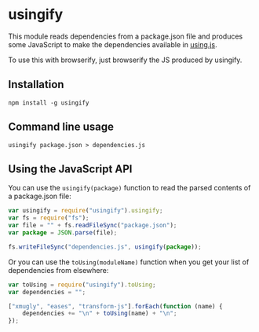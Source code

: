 # usingify

This module reads dependencies from a package.json file and produces some JavaScript to
make the dependencies available in [using.js](https://github.com/iiyo/using.js).

To use this with browserify, just browserify the JS produced by usingify.

## Installation

    npm install -g usingify


## Command line usage

    usingify package.json > dependencies.js

## Using the JavaScript API

You can use the `usingify(package)` function to read the parsed contents of a package.json file:

```javascript
var usingify = require("usingify").usingify;
var fs = require("fs");
var file = "" + fs.readFileSync("package.json");
var package = JSON.parse(file);

fs.writeFileSync("dependencies.js", usingify(package));
```

Or you can use the `toUsing(moduleName)` function when you get your list of dependencies from elsewhere:

```javascript
var toUsing = require("usingify").toUsing;
var dependencies = "";

["xmugly", "eases", "transform-js"].forEach(function (name) {
    dependencies += "\n" + toUsing(name) + "\n";
});
```
